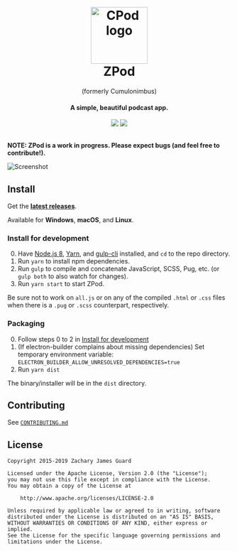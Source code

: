 <h1 align="center">
  <br>
  <a href="https://github.com/z-------------/cumulonimbus">
    <img src="https://cdn.rawgit.com/z-------------/cumulonimbus/35c95868/build/icon.svg" width="128" height="128" alt="CPod logo" />
  </a>
  <br>
  ZPod
  <br>
</h1>

<p align="center">(formerly Cumulonimbus)</p>
<h4 align="center">A simple, beautiful podcast app.</h4>

<div align="center">
  <a href="https://github.com/z-------------/CPod/releases"><img src="https://img.shields.io/github/release-date-pre/z-------------/CPod.svg?label=latest%20(pre)release" /></a>
  <a href="https://github.com/z-------------/CPod/commits/master"><img src="https://img.shields.io/github/last-commit/z-------------/CPod" /></a>
</div>
<br>

**NOTE: ZPod is a work in progress. Please expect bugs (and feel free to contribute!).**



![Screenshot](https://i.imgur.com/S7K9wrr.png)

## Install

Get the [**latest releases**](https://github.com/zekelhealthcare/ZPod/releases).

Available for **Windows**, **macOS**, and **Linux**.

### Install for development

0. Have [Node.js 8](https://nodejs.org/en/download/releases/), [Yarn](https://yarnpkg.com/docs/install), and [gulp-cli](https://gulpjs.com/) installed, and `cd` to the repo directory.
1. Run `yarn` to install npm dependencies.
2. Run `gulp` to compile and concatenate JavaScript, SCSS, Pug, etc. (or `gulp both` to also watch for changes).
3. Run `yarn start` to start ZPod.

Be sure not to work on `all.js` or on any of the compiled `.html` or `.css` files when there is a `.pug` or `.scss` counterpart, respectively.

### Packaging

0. Follow steps 0 to 2 in [Install for development](#install-for-development)
1. (If electron-builder complains about missing dependencies) Set temporary environment variable: `ELECTRON_BUILDER_ALLOW_UNRESOLVED_DEPENDENCIES=true`
2. Run `yarn dist`

The binary/installer will be in the `dist` directory.

## Contributing

See [`CONTRIBUTING.md`](CONTRIBUTING.md)

## License

```
Copyright 2015-2019 Zachary James Guard

Licensed under the Apache License, Version 2.0 (the "License");
you may not use this file except in compliance with the License.
You may obtain a copy of the License at

    http://www.apache.org/licenses/LICENSE-2.0

Unless required by applicable law or agreed to in writing, software
distributed under the License is distributed on an "AS IS" BASIS,
WITHOUT WARRANTIES OR CONDITIONS OF ANY KIND, either express or implied.
See the License for the specific language governing permissions and
limitations under the License.
```
